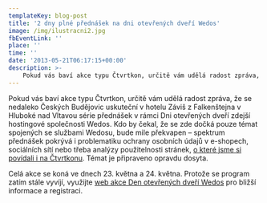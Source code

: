 ```yaml
---
templateKey: blog-post
title: '2 dny plné přednášek na dni otevřených dveří Wedos'
image: /img/ilustracni2.jpg
fbEventLink: ''
place: ''
time: ''
date: '2013-05-21T06:17:15+00:00'
description: >-
    Pokud vás baví akce typu Čtvrtkon, určitě vám udělá radost zpráva, že se nedaleko Českých Budějovic uskuteční v hotelu Záviš z Falkenštejna v Hluboké nad Vltavou série přednášek v...
---
```

Pokud vás baví akce typu Čtvrtkon, určitě vám udělá radost zpráva, že se nedaleko Českých Budějovic uskuteční v hotelu Záviš z Falkenštejna v Hluboké nad Vltavou série přednášek v rámci Dni otevřených dveří zdejší hostingové společnosti Wedos. Kdo by čekal, že se zde dočká pouze témat spojených se službami Wedosu, bude mile překvapen – spektrum přednášek pokrývá i problematiku ochrany osobních údajů v e-shopech, sociálních sítí nebo třeba analýzy použitelnosti stránek, [o které jsme si povídali i na Čtvrtkonu](http://ctvrtkon.cz/2013/03/prezentace-ze-6-ctvrtkonu-heuristicka-analyza/ "Heuristická analýza použitelnosti na Čtvrtkonu"). Témat je připraveno opravdu dosyta.

Celá akce se koná ve dnech 23. května a 24. května. Protože se program zatím stále vyvíjí, využijte [web akce Den otevřených dveří Wedos](http://dod.wedos.com/ "Den otevřených dveří Wedos") pro bližší informace a registraci.